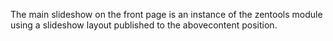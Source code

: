 The main slideshow on the front page is an instance of the zentools module using a slideshow layout published to the abovecontent position.